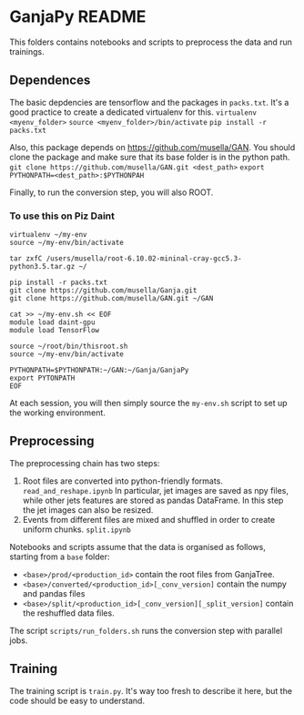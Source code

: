 # GanjaPy README 

This folders contains notebooks and scripts to preprocess the data and run trainings.

## Dependences

The basic depdencies are tensorflow and the packages in `packs.txt`. It's a good practice to create
a dedicated virtualenv for this.
`virtualenv <myenv_folder>`
`source <myenv_folder>/bin/activate`
`pip install -r packs.txt`

Also, this package depends on https://github.com/musella/GAN. You should clone the package and make sure that its base
folder is in the python path.
`git clone https://github.com/musella/GAN.git <dest_path>`
`export PYTHONPATH=<dest_path>:$PYTHONPAH`

Finally, to run the conversion step, you will also ROOT.

### To use this on Piz Daint
```module load python_virtualenv daint-gpu TensorFlow
virtualenv ~/my-env
source ~/my-env/bin/activate

tar zxfC /users/musella/root-6.10.02-mininal-cray-gcc5.3-python3.5.tar.gz ~/

pip install -r packs.txt
git clone https://github.com/musella/Ganja.git
git clone https://github.com/musella/GAN.git ~/GAN

cat >> ~/my-env.sh << EOF
module load daint-gpu
module load TensorFlow

source ~/root/bin/thisroot.sh
source ~/my-env/bin/activate

PYTHONPATH=$PYTHONPATH:~/GAN:~/Ganja/GanjaPy
export PYTONPATH
EOF
```

At each session, you will then simply source the `my-env.sh` script to set up the working environment. 


## Preprocessing

The preprocessing chain has two steps:
1. Root files are converted into python-friendly formats.  `read_and_reshape.ipynb`
   In particular, jet images are saved as npy files, while other jets features are stored as pandas DataFrame.
   In this step the jet images can also be resized.
1. Events from different files are mixed and shuffled in order to create uniform chunks. `split.ipynb`

Notebooks and scripts assume that the data is organised as follows, starting from a `base` folder:
- `<base>/prod/<production_id>` contain the root files from GanjaTree.
- `<base>/converted/<production_id>[_conv_version]` contain the numpy and pandas files  
- `<base>/split/<production_id>[_conv_version][_split_version]` contain the reshuffled data files.

The script `scripts/run_folders.sh` runs the conversion step with parallel jobs.

## Training

The training script is `train.py`. It's way too fresh to describe it here, but the code should be easy to understand.


